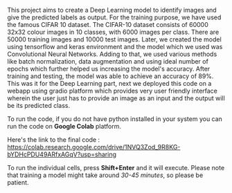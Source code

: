 This project aims to create a Deep Learning model to identify images and give the predicted labels as output. 
For the training purpose, we have used the famous CIFAR 10 dataset. The CIFAR-10 dataset consists of 60000 32x32 colour images in 10 classes, with 6000 images per class. There are 50000 training images and 10000 test images.
Later, we created the model using tensorflow and keras environment and the model which we used was Convolutional Neural Networks. Adding to that, we used various methods like batch normalization, data augmentation and using ideal number of epochs which further helped us increasing the model's accuracy.
After training and testing, the model was able to achieve an accuracy of 89%.
This was it for the Deep Learning part, next we deployed this code on a webapp using gradio platform which provides very user friendly interface wherein the user just has to provide an image as an input and the output will be its predicted class.


To run the code, if you do not have python installed in your system you can run the code on **Google Colab** platform. 

Here's the link to the final code : https://colab.research.google.com/drive/1NVQ3Zod_9R8KG-bYDHcPDU49ARfxAGqV?usp=sharing

To run the individual cells, press **Shift+Enter** and it will execute. Please note that training a model might take around *30-45 minutes*, so please be patient.
